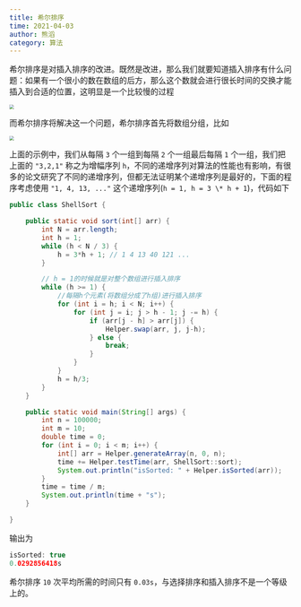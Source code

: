 ```yaml
---
title: 希尔排序
time: 2021-04-03
author: 熊滔
category: 算法
---
```


希尔排序是对插入排序的改进。既然是改进，那么我们就要知道插入排序有什么问题：如果有一个很小的数在数组的后方，那么这个数就会进行很长时间的交换才能插入到合适的位置，这明显是一个比较慢的过程

<img src="https://gitee.com/lastknightcoder/blogimage/raw/master/20200703130150.png" style="zoom:50%;" />

而希尔排序将解决这一个问题，希尔排序首先将数组分组，比如

<img src="https://gitee.com/lastknightcoder/blogimage/raw/master/20200703130256.png" style="zoom:50%;" />

上面的示例中，我们从每隔 `3` 个一组到每隔 `2` 个一组最后每隔 `1` 个一组，我们把上面的 `"3,2,1"` 称之为增幅序列 `h`，不同的递增序列对算法的性能也有影响，有很多的论文研究了不同的递增序列，但都无法证明某个递增序列是最好的，下面的程序考虑使用 `"1, 4, 13, ..."` 这个递增序列(`h = 1, h = 3 \* h + 1`)，代码如下

```java
public class ShellSort {

    public static void sort(int[] arr) {
        int N = arr.length;
        int h = 1;
        while (h < N / 3) {
            h = 3*h + 1; // 1 4 13 40 121 ...
        }

        // h = 1的时候就是对整个数组进行插入排序
        while (h >= 1) {
            //每隔h个元素(将数组分成了h组)进行插入排序
            for (int i = h; i < N; i++) {
                for (int j = i; j > h - 1; j -= h) {
                    if (arr[j - h] > arr[j]) {
                        Helper.swap(arr, j, j-h);
                    } else {
                        break;
                    }
                }
            }
            h = h/3;
        }
    }

    public static void main(String[] args) {
        int n = 100000;
        int m = 10;
        double time = 0;
        for (int i = 0; i < m; i++) {
            int[] arr = Helper.generateArray(n, 0, n);
            time += Helper.testTime(arr, ShellSort::sort);
            System.out.println("isSorted: " + Helper.isSorted(arr));
        }
        time = time / m;
        System.out.println(time + "s");
    }

}
```

输出为

```java
isSorted: true
0.0292856418s
```

希尔排序 `10` 次平均所需的时间只有 `0.03s`，与选择排序和插入排序不是一个等级上的。